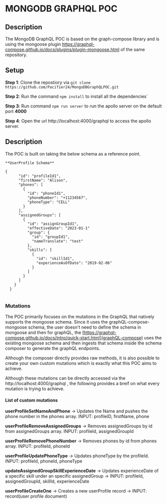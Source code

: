 # MONGODB GRAPHQL POC

## Description
The MongoDB GraphQL POC is based on the graph-compose library and is using the mongoose plugin https://graphql-compose.github.io/docs/plugins/plugin-mongoose.html of the same repository. 


## Setup

**Step 1**: Clone the repostiory via `git clone https://github.com/Pacifier24/MongoDBGraphQLPOC.git`

**Step 2**: Run the command `npm install` to install all the dependencies`

**Step 3**: Run command `npm run server` to run the apollo server on the default port **4000**

**Step 4**: Open the url http://localhost:4000/graphql to access the apollo server.

## Description

The POC is built on taking the below schema as a reference point. 

```
**UserProfile Schema**

{ 
      "id": "profileId1", 
      "firstName": "Alison", 
      "phones": [ 
        { 
          "id": "phoneId1", 
          "phoneNumber": "+11234567", 
          "phoneType": "CELL" 
        } 
      ], 
      "assignedGroups": [ 
        { 
          "id": "assignGroupId1", 
          "effectiveDate": "2023-01-1" 
          "group": { 
            "id": "groupId1", 
            "nameTranslate": "test" 
          }, 
          "skills": [ 
            { 
              "id": "skillId1", 
              "experienceAsOfDate": "2019-02-06" 
            } 
          ] 
        } 
      ] 
    } 
  }
  
```

### Mutations

The POC primarily focuses on the mutations in the GraphQL that natively supports the mongoose schema. Since it uses the graphQL-compose-mongoose schema, the user doesn't need to define the schema in mongoose and then for graphQL, the [https://graphql-compose.github.io/docs/intro/quick-start.html](graphQL-compose) uses the existing mongoose schema and then ingests that schema inside the schema composer to generate the graphQL endpoints. 

Although the composer directly provides raw methods, it is also possible to create your own custom mutations which is exactly what this POC aims to achieve.

Although these mutations can be directly accessed via the http://localhost:4000/graphql , the following provides a breif on what every mutation is trying to achieve.

#### List of custom mutations

**userProfileSetNameAndPhone** -> Updates the Name and pushes the phone number in the phones array. INPUT: profileID, firstName, phone 

**userProfileRemoveAssignedGroups** -> Removes assignedGroups by id from assignedGroups array. INPUT: profileId, assignedGroupId

**userProfileRemovePhoneNumber** -> Removes phones by id from phones array. INPUT: profileId, phoneId

**userProfileUpdatePhoneType** -> Updates phoneType by the profileId. INPUT: profileId, phoneId, phoneType

**updateAssignedGroupSkillExperienceDate** -> Updates experienceDate of a specific skill under an specific assignedGroup -> INPUT: profileId, assignedGroupId, skillId, experienceDate

**userProfileCreateOne** -> Creates a new userProfile record -> INPUT: record(user profile document)




